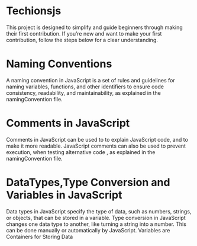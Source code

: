# Techionsjs
This project is designed to simplify and guide beginners through making their first contribution. If you’re new and want to make your first contribution, follow the steps below for a clear understanding.
# Naming Conventions
A naming convention in JavaScript is a set of rules and guidelines for naming variables, functions, and other identifiers to ensure code consistency, readability, and maintainability, as explained in the namingConvention file.
# Comments in JavaScript
Comments in JavaScript can be used to to explain JavaScript code, and to make it more readable.
JavaScript comments can also be used to prevent execution, when testing alternative code , as explained in the namingConvention file.
# DataTypes,Type Conversion and Variables in JavaScript
Data types in JavaScript specify the type of data, such as numbers, strings, or objects, that can be stored in a variable.
Type conversion in JavaScript changes one data type to another, like turning a string into a number. This can be done manually or automatically by JavaScript.
Variables are Containers for Storing Data

